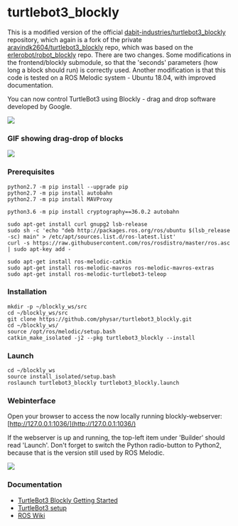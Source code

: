# turtlebot3_blockly
This is a modified version of the official [dabit-industries/turtlebot3_blockly](https://github.com/dabit-industries/turtlebot3_blockly) repository, which again is a fork of the private [aravindk2604/turtlebot3_blockly](https://github.com/aravindk2604/turtlebot3_blockly) repo, which was based on the 
[erlerobot/robot_blockly](https://github.com/erlerobot/robot_blockly.git) repo. 
There are two changes. Some modifications in the frontend/blockly submodule, so that the 'seconds' parameters (how long a block should run) is correctly used. Another modification is that this code is tested on a ROS Melodic system -  Ubuntu 18.04, with improved documentation.

You can now control TurtleBot3 using Blockly - drag and drop software developed by Google.

![](img/launchCode.png)

### GIF showing drag-drop of blocks

![](img/simpCode.gif)

### Prerequisites

```
python2.7 -m pip install --upgrade pip
python2.7 -m pip install autobahn
python2.7 -m pip install MAVProxy

python3.6 -m pip install cryptography==36.0.2 autobahn

sudo apt-get install curl gnupg2 lsb-release
sudo sh -c 'echo "deb http://packages.ros.org/ros/ubuntu $(lsb_release -sc) main" > /etc/apt/sources.list.d/ros-latest.list'
curl -s https://raw.githubusercontent.com/ros/rosdistro/master/ros.asc | sudo apt-key add -

sudo apt-get install ros-melodic-catkin
sudo apt-get install ros-melodic-mavros ros-melodic-mavros-extras
sudo apt-get install ros-melodic-turtlebot3-teleop
```

### Installation

```
mkdir -p ~/blockly_ws/src
cd ~/blockly_ws/src
git clone https://github.com/physar/turtlebot3_blockly.git
cd ~/blockly_ws/
source /opt/ros/melodic/setup.bash
catkin_make_isolated -j2 --pkg turtlebot3_blockly --install
```

### Launch

```
cd ~/blockly_ws
source install_isolated/setup.bash
roslaunch turtlebot3_blockly turtlebot3_blockly.launch
```

### Webinterface

Open your browser to access the now locally running blockly-webserver: [http://127.0.0.1:1036/](http://127.0.0.1:1036/)

If the webserver is up and running, the top-left item under 'Builder' should read 'Launch'. Don't forget to switch the Python radio-button to Python2, because that is the version still used by ROS Melodic.

![](img/launchCode.png)

### Documentation
- [TurtleBot3 Blockly Getting Started](http://turtlebot-3-blockly-wiki.rtfd.io/)
- [TurtleBot3 setup](http://turtlebot3.robotis.com/en/latest/hardware.html)
- [ROS Wiki](http://www.ros.org) 
